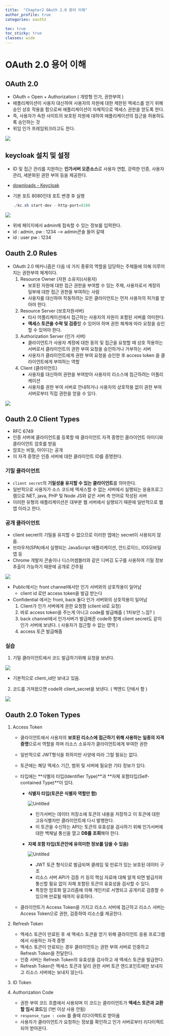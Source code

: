 ```yaml
---
title:  "Chapter2 OAuth 2.0 용어 이해" 
author_profile: true
categories: oauth2

toc: true
toc_sticky: true
classes: wide 
---
```


# OAuth 2.0 용어 이해

## OAuth 2.0

- OAuth = Open + Authorization ( 개방형 인가, 권한부여 )
- 애플리케이션이 사용자 대신하여 사용자의 자원에 대한 제한된 엑세스를 얻기 위해 승인 상호 작용을 함으로써 애플리케이션이 자체적으로 엑세스 권한을 얻도록 한다.
- 즉, 사용자가 속한 사이트의 보호된 자원에 대하여 애플리케이션의 접근을 허용하도록 승인하는 것
- 위임 인가 프레임워크라고도 한다.

![](../../images/2023-04-26-OAuth2-2/2023-04-26-15-01-09-image.png)



## keycloak 설치 및 설정

- ID 및 접근 관리를 지원하는 **인가서버 오픈소스**로 사용자 연합, 강력한 인증, 사용자 관리, 세분화된 권한 부여 등을 제공한다.

- [downloads - Keycloak](http://www.keycloak.org/downloads)

- 기본 포트 8080인데 포트 변경 후 실행
  
  ```java
  ./kc.sh start-dev --http-port=8180
  ```

![](../../images/2023-04-26-OAuth2-2/2023-04-26-15-01-31-image.png)

- 위에 페이지에서 admin에 접속할 수 있는 정보를 입력한다.
- id : admin, pw : 1234 —> admin콘솔 들어 갈때
- id : user pw : 1234



## Oauth 2.0 Rules

- OAuth 2.0 메커니즘은 다음 네 가지 종류의 역할을 담당하는 주체들에 의해 이루어지는 권한부여 체계이다.
  1. Resource Owner (자원 소유자)(사용자)
     - 보호된 자원에 대한 접근 권한을 부여할 수 있는 주체, 사용자로서 계정의 일부에 대한 접근 권한을 부여하는 사람
     - 사용자를 대신하여 작동하려는 모든 클라이언트는 먼저 사용자의 허가를 받아야 한다.
  2. Resource Server (보호자원서버)
     - 타사 어플리케이션에서 접근하는 사용자의 자원이 포함된 서버를 의미한다.
     - **엑세스 토큰을 수락 및 검증**할 수 있어야 하며 권한 체계에 따라 요청을 승인할 수 있어야 한다.
  3. Authorization Server (인가 서버)
     - 클라이언트가 사용자 계정에 대한 동의 및 접근을 요청할 때 상호 작용하는 서버로서 클라이언트의 권한 부여 요청을 승인하거나 거부하는 서버
     - 사용자가 클라이언트에게 권한 부여 요청을 승인한 후 access token 을 클라이언트에게 부여하는 역할
  4. Client (클라이언트)
     - 사용자를 대신하여 권한을 부여받아 사용자의 리소스에 접근하려는 어플리케이션
     - 사용자를 권한 부여 서버로 안내하거나 사용자의 상호작용 없이 권한 부여 서버로부터 직접 권한을 얻을 수 있다.

![](../../images/2023-04-26-OAuth2-2/2023-04-26-15-01-58-image.png)



## Oauth 2.0 Client Types

- RFC 6749
- 인증 서버에 클라이언트를 등록할 때 클라이언트 자격 증명인 클라이언트 아이디와 클라이언트 암호를 받음
- 암호는 비밀, 아이디는 공개
- 이 자격 증명은 인증 서버에 대한 클라이언트 ID를 증명한다.

### 기밀 클라이언트

- `client secret`의 **기밀성을 유지할 수 있는 클라이언트**를 의마한다.
- 일반적으로 사용자가 소스 코드에 엑세스할 수 없는 서버에서 실행되는 응용프로그램으로 NET, java, PHP 및 Node JS와 같은 서버 측 언어로 작성된 서버
- 이러한 유형의 애플리케이션은 대부분 웹 서버에서 실행되기 때문에 일반적으로 웹 앱 이라고 한다.

### 공개 클라이언트

- client secret의 기밀을 유지할 수 없으므로 이러한 앱에는 secret이 사용되지 않음.
- 브라우저(SPA)에서 실행되는 JavaScript 애플리케이션, 안드로이드, IOS모바일 앱 등
- Chrome 개발자 콘솔이나 디스어셈블러와 같은 디버깅 도구를 사용하여 기밀 정보 추출이 가능하기 때문에 공개로 간주됨

![](../../images/2023-04-26-OAuth2-2/2023-04-26-15-02-14-image.png)

- Public에서는 front channel에서만 인가 서버와의 상호작용이 일어남
  - client id 로만 access token을 발급 받는다
- Confidential 에서는 front, back 둘다 인가 서버와의 상호작용이 일어남
  1. Client가 인가 서버에게 권한 요청함 (client id로 요청)
  2. 바로 access token을 주는게 아니고 code를 발급해줌 ( 1차보안 느낌? )
  3. back channel에서 인가서버가 발급해준 code와 함께 client secret도 같이 인가 서버에 보낸다. ( 사용자가 접근할 수 없는 영역 )
  4. access 토큰 발급해줌

### 실습

1. 기밀 클라이언트에서 코드 발급하기위해 요청을 보낸다.

![](../../images/2023-04-26-OAuth2-2/2023-04-26-15-02-25-image.png)

- 기본적으로 client_id만 보내고 있음.
2. 코드를 가져왔으면 code와 client_secret을 보낸다. ( 백엔드 단에서 함 )

![](../../images/2023-04-26-OAuth2-2/2023-04-26-15-02-38-image.png)



## Oauth 2.0 Token Types

1. Access Token
   
   - 클라이언트에서 사용자의 **보호된 리소스에 접근하기 위해 사용하는 일종의 자격 증명**으로서 역할을 하며 리소스 소유자가 클라이언트에게 부여한 권한
   
   - 일반적으로 JWT형식을 취하지만 사양에 따라 그럴 필요는 없다.
   
   - 토큰에는 해당 엑세스 기간, 범위 및 서버에 필요한 기타 정보가 있다.
   
   - 타입에는 **식별자 타입(Identifier Type)**과 **자체 포함타입(Self-contained Type)**이 있다.
     
     - **식별자 타입(토큰은 식별자 역할만 함)**
       
       ![Untitled](https://s3-us-west-2.amazonaws.com/secure.notion-static.com/6872f773-d7be-449a-8cb8-327fbd4cd730/Untitled.png)
       
       - 인가서버는 데이터 저장소에 토큰의 내용을 저장하고 이 토큰에 대한 고유식별자만 클라이언트에 다시 발행한다.
       - 이 토큰을 수신하는 API는 토큰의 유효성을 검사하기 위해 인가서버에 대한 백채널 통신을 열고 **DB를 조회**해야 한다.
     
     - **자체 포함 타입(토큰안에 유의미한 정보를 담을 수 있음)**
       
       ![Untitled](https://s3-us-west-2.amazonaws.com/secure.notion-static.com/2c318085-a518-4dae-8aea-0a9a4fcbac0e/Untitled.png)
       
       - JWT 토큰 형식으로 발급되며 클레임 및 만료가 있는 보호된 데이터 구조
       - 리소스 서버 API가 검증 키 등의 핵심 자료에 대해 알게 되면 발급자와 통신할 필요 없이 자체 포함된 토큰의 유효성을 검사할 수 있다.
       - 특정한 암호화 알고리즘에 의해 개인키로 서명되고 공개키로 검증할 수 있으며 만료될 때까지 유효하다.
   
   - 클라이언트가 Access Token을 가지고 리소스 서버에 접근하고 리소스 서버는 Access Token으로 권한, 검증하여 리소스를 제공한다.

2. Refresh Token
   
   - 엑세스 토큰이 만료된 후 새 액세스 토큰을 얻기 위해 클라이언트 응용 프로그램에서 사용하는 자격 증명
   - 엑세스 토큰이 만료되는 경우 클라이언트는 권한 부여 서버로 인증하고 Refresh Token을 전달한다.
   - 인증 서버는 Refresh Token의 유효성을 검사하고 새 액세스 토큰을 발급한다.
   - Refresh Token은 엑세스 토큰과 달리 권한 서버 토큰 엔드포인트에만 보내지고 리소스 서버에는 보내지 않는다.

3. ID Token

4. Authorization Code
   
   - 권한 부여 코드 흐름에서 사용되며 이 코드는 클라이언트가 **엑세스 토큰과 교환할 임시 코드**임 (1번 이상 사용 안됨)
   - `response_type : code` 를 줄때 리다이렉트로 받아옴
   - 사용자가 클라이언트가 요청하는 정보를 확인하고 인가 서버로부터 리다이렉트 되어 받아온다.
